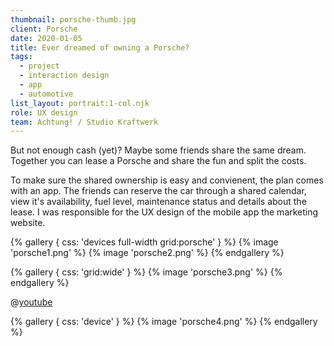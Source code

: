 ```yaml
---
thumbnail: porsche-thumb.jpg
client: Porsche
date: 2020-01-05
title: Ever dreamed of owning a Porsche?
tags:
  - project
  - interaction design
  - app
  - automotive
list_layout: portrait:1-col.njk
role: UX design
team: Achtung! / Studio Kraftwerk
---
```


But not enough cash (yet)? Maybe some friends share the same dream. Together you can lease a Porsche and share the fun and split the costs.

To make sure the shared ownership is easy and convienent, the plan comes with an app. The friends can reserve the car through a shared calendar, view it's availability, fuel level, maintenance status and details about the lease. I was responsible for the UX design of the mobile app the marketing website.

{% gallery {
  css: 'devices full-width grid:porsche'
} %}
{% image 'porsche1.png'  %}
{% image 'porsche2.png'  %}
{% endgallery %}

{% gallery {
  css: 'grid:wide'
} %}
{% image 'porsche3.png'  %}
{% endgallery %}

@[youtube](https://www.youtube.com/watch?v=z2bgVpe5oI8)

{% gallery {
  css: 'device'
} %}
{% image 'porsche4.png'  %}
{% endgallery %}
